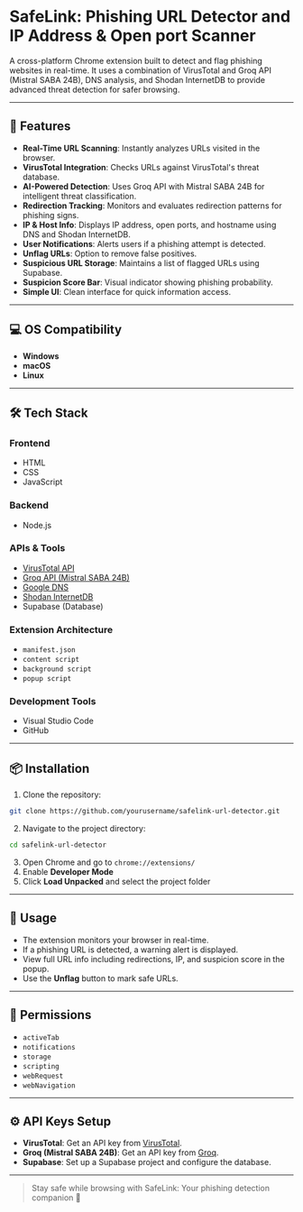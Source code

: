 # SafeLink: Phishing URL Detector and IP Address & Open port Scanner

A cross-platform Chrome extension built to detect and flag phishing websites in real-time. It uses a combination of VirusTotal and Groq API (Mistral SABA 24B), DNS analysis, and Shodan InternetDB to provide advanced threat detection for safer browsing.

---

## 🚀 Features

* **Real-Time URL Scanning**: Instantly analyzes URLs visited in the browser.
* **VirusTotal Integration**: Checks URLs against VirusTotal's threat database.
* **AI-Powered Detection**: Uses Groq API with Mistral SABA 24B for intelligent threat classification.
* **Redirection Tracking**: Monitors and evaluates redirection patterns for phishing signs.
* **IP & Host Info**: Displays IP address, open ports, and hostname using DNS and Shodan InternetDB.
* **User Notifications**: Alerts users if a phishing attempt is detected.
* **Unflag URLs**: Option to remove false positives.
* **Suspicious URL Storage**: Maintains a list of flagged URLs using Supabase.
* **Suspicion Score Bar**: Visual indicator showing phishing probability.
* **Simple UI**: Clean interface for quick information access.

---

## 💻 OS Compatibility

* **Windows**
* **macOS**
* **Linux**

---

## 🛠️ Tech Stack

### Frontend

* HTML
* CSS
* JavaScript

### Backend

* Node.js

### APIs & Tools

* [VirusTotal API](https://www.virustotal.com/gui/join-us)
* [Groq API (Mistral SABA 24B)](https://groq.com)
* [Google DNS](https://dns.google/)
* [Shodan InternetDB](https://internetdb.shodan.io)
* Supabase (Database)

### Extension Architecture

* `manifest.json`
* `content script`
* `background script`
* `popup script`

### Development Tools

* Visual Studio Code
* GitHub

---

## 📦 Installation

1. Clone the repository:

```bash
git clone https://github.com/yourusername/safelink-url-detector.git
```

2. Navigate to the project directory:

```bash
cd safelink-url-detector
```

3. Open Chrome and go to `chrome://extensions/`
4. Enable **Developer Mode**
5. Click **Load Unpacked** and select the project folder

---

## 🚦 Usage

* The extension monitors your browser in real-time.
* If a phishing URL is detected, a warning alert is displayed.
* View full URL info including redirections, IP, and suspicion score in the popup.
* Use the **Unflag** button to mark safe URLs.

---

## 🔐 Permissions

* `activeTab`
* `notifications`
* `storage`
* `scripting`
* `webRequest`
* `webNavigation`

---

## ⚙️ API Keys Setup

* **VirusTotal**: Get an API key from [VirusTotal](https://www.virustotal.com/gui/join-us).
* **Groq (Mistral SABA 24B)**: Get an API key from [Groq](https://groq.com).
* **Supabase**: Set up a Supabase project and configure the database.

---

> Stay safe while browsing with SafeLink: Your phishing detection companion 🚨
